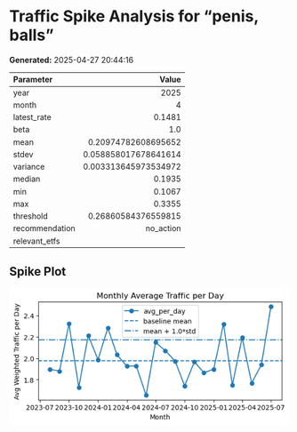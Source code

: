 # Traffic Spike Analysis for “penis, balls”

**Generated:** 2025-04-27 20:44:16

| Parameter        | Value      |
|:-----------------|-----------:|
| year | 2025 |
| month | 4 |
| latest_rate | 0.1481 |
| beta | 1.0 |
| mean | 0.20974782608695652 |
| stdev | 0.058858017678641614 |
| variance | 0.003313645973534972 |
| median | 0.1935 |
| min | 0.1067 |
| max | 0.3355 |
| threshold | 0.26860584376559815 |
| recommendation | no_action |
| relevant_etfs |  |

## Spike Plot

![Spike Plot](/static/spike_plot.png)